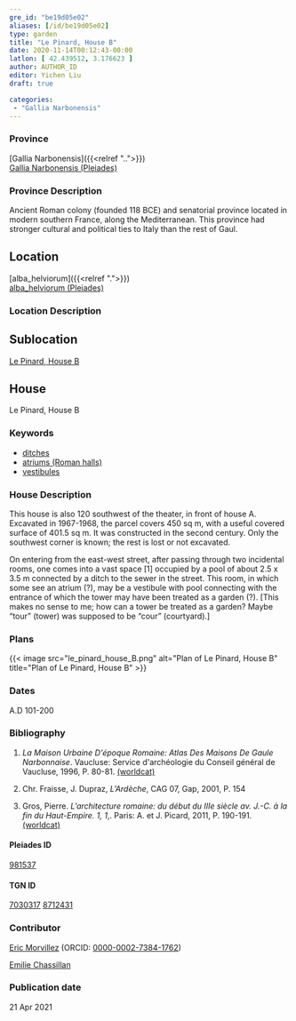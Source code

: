 ```yaml
---
gre_id: "be19d05e02"
aliases: [/id/be19d05e02]
type: garden
title: "Le Pinard, House B"
date: 2020-11-14T00:12:43-00:00
latlon: [ 42.439512, 3.176623 ]
author: AUTHOR_ID
editor: Yichen Liu
draft: true

categories:
 - "Gallia Narbonensis"
---
```


### Province

[Gallia Narbonensis]({{<relref "..">}}) \
[Gallia Narbonensis (Pleiades)](https://pleiades.stoa.org/places/981537)

### Province Description

Ancient Roman colony (founded 118 BCE) and senatorial province located in modern southern France, along the Mediterranean. This province had stronger cultural and political ties to Italy than the rest of Gaul.

## Location

[alba_helviorum]({{<relref ".">}}) \
[alba_helviorum (Pleiades)](https://pleiades.stoa.org/places/167629)

### Location Description

<!--### Location Description-->

<!-- LEAVE THIS BLANK FOR NOW -->

## Sublocation

[Le Pinard, House B](#)

<!--### Sublocation Description-->

<!-- DESCRIPTION -->

## House

Le Pinard, House B



### Keywords
- [ditches](http://vocab.getty.edu/page/aat/300006178)
- [atriums (Roman halls)](http://vocab.getty.edu/page/aat/300004097)
- [vestibules](http://vocab.getty.edu/page/aat/300083076)




### House Description


This house is also 120 southwest of the theater, in front of house A.  Excavated in 1967-1968, the parcel covers 450 sq m, with a useful covered surface of 401.5 sq m.  It was constructed in the second century.  Only the southwest corner is known; the rest is lost or not excavated.  

On entering from the east-west street, after passing through two incidental rooms, one comes into a vast space [1] occupied by a pool of about 2.5 x 3.5 m connected by a ditch to the sewer in the street.  This room, in which some see an atrium (?), may be a vestibule with pool connecting with the entrance of which the tower may have been treated as a garden (?). [This makes no sense to me; how can a tower be treated as a garden?  Maybe “tour” (tower) was supposed to be “cour” (courtyard).]




### Plans


{{< image src="le_pinard_house_B.png" alt="Plan of Le Pinard, House B" title="Plan of Le Pinard, House B" >}}



### Dates

A.D 101-200



### Bibliography

1. *La Maison Urbaine D'époque Romaine: Atlas Des Maisons De Gaule Narbonnaise*. Vaucluse: Service d'archéologie du Conseil général de Vaucluse, 1996, P. 80-81. [(worldcat)](http://www.worldcat.org/oclc/695787865)

2. Chr. Fraisse, J. Dupraz, *L’Ardèche*, CAG 07, Gap, 2001, P. 154

3. Gros, Pierre. *L’architecture romaine: du début du IIIe siècle av. J.-C. à la fin du Haut-Empire. 1, 1*,. Paris: A. et J. Picard, 2011, P. 190-191.[(worldcat)](http://www.worldcat.org/oclc/762763355)



#### Pleiades ID

[981537](https://pleiades.stoa.org/places/981537)

#### TGN ID

[7030317](http://vocab.getty.edu/page/tgn/7030317)
[8712431](http://vocab.getty.edu/page/tgn/8712431)

### Contributor

[Eric Morvillez](link) (ORCID: [0000-0002-7384-1762](https://orcid.org/0000-0002-7384-1762))

[Emilie Chassillan](link)
### Publication date


21 Apr 2021

<!--### Related articles-->

<!-- Links to other related articles. Leave blank for now -->